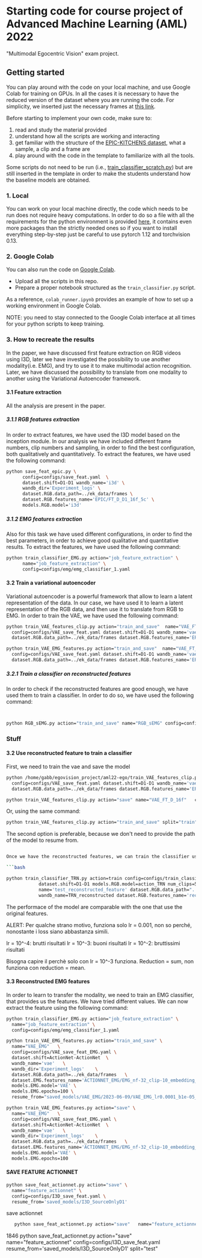 # Starting code for course project of Advanced Machine Learning (AML) 2022
"Multimodal Egocentric Vision" exam project.


## Getting started

You can play around with the code on your local machine, and use Google Colab for training on GPUs. 
In all the cases it is necessary to have the reduced version of the dataset where you are running the code. For simplicity, we inserted just the necessary frames at [this link](https://drive.google.com/drive/folders/1dJOtZ07WovP3YSCRAnU0E4gsfqDzpMVo?usp=share_link).

Before starting to implement your own code, make sure to:
1. read and study the material provided
2. understand how all the scripts are working and interacting
3. get familiar with the structure of the [EPIC-KITCHENS dataset](https://epic-kitchens.github.io/2022), what a sample, a clip and a frame are
4. play around with the code in the template to familiarize with all the tools.

Some scripts do not need to be run (i.e., [train_classifier_scratch.py](./train_classifier_scratch.py)) but are still inserted in the template in order to make the students understand how the baseline models are obtained.

### 1. Local

You can work on your local machine directly, the code which needs to be run does not require heavy computations. 
In order to do so a file with all the requirements for the python environment is provided [here](requirements.yaml), it contains even more packages than the strictly needed ones so if you want to install everything step-by-step just be careful to use pytorch 1.12 and torchvision 0.13. 

### 2. Google Colab

You can also run the code on [Google Colab](https://colab.research.google.com/).

- Upload all the scripts in this repo.
- Prepare a proper notebook structured as the `train_classifier.py` script.

As a reference, `colab_runner.ipynb` provides an example of how to set up a working environment in Google Colab.

NOTE: you need to stay connected to the Google Colab interface at all times for your python scripts to keep training.

### 3. How to recreate the results

In the paper, we have discussed first feature extraction on RGB videos using I3D, later we have investigated the possibility to use another modality(i.e. EMG), and try to use it to make multimodal action recognition. Later, we have discussed the possibility to translate from one modality to another using the Variational Autoencoder framework.

#### 3.1 Feature extraction
All the analysis are present in the paper.

##### 3.1.1 RGB features extraction

In order to extract features, we have used the I3D model based on the inception module. In our analysis we have included different frame numbers, clip numbers and sampling, in order to find the best configuration, both qualitatively and quantitatively. To extract the features, we have used the following command:


```bash
python save_feat_epic.py \
      config=configs/save_feat.yaml  \
      dataset.shift=D1-D1 wandb_name='i3d' \
      wandb_dir='Experiment_logs' \
      dataset.RGB.data_path=../ek_data/frames \
      dataset.RGB.features_name='EPIC/FT_D_D1_16f_5c' \
      models.RGB.model='i3d'
```

##### 3.1.2 EMG features extraction
Also for this task we have used different configurations, in order to find the best parameters, in order to achieve good qualitative and quantitative results. To extract the features, we have used the following command:

```bash
python train_classifier_EMG.py action="job_feature_extraction" \
      name="job_feature_extraction" \
      config=configs/emg/emg_classifier_1.yaml
```

#### 3.2 Train a variational autoencoder

Variational autoencoder is a powerful framework that allow to learn a latent representation of the data. In our case, we have used it to learn a latent representation of the RGB data, and then use it to translate from RGB to EMG. In order to train the VAE, we have used the following command:

```bash
python train_VAE_features_clip.py action="train_and_save"  name="VAE_FT_D_16f" \
  config=configs/VAE_save_feat.yaml dataset.shift=D1-D1 wandb_name='vae' wandb_dir='Experiment_logs'  \
  dataset.RGB.data_path=../ek_data/frames dataset.RGB.features_name='EPIC/FT_D_D1_16f_5c' models.RGB.model='VAE'
```

```bash
python train_VAE_EMG_features.py action="train_and_save"  name="VAE_FT_D_16f" \
  config=configs/VAE_save_feat.yaml dataset.shift=D1-D1 wandb_name='vae' wandb_dir='Experiment_logs'  \
  dataset.RGB.data_path=../ek_data/frames dataset.RGB.features_name='EPIC/FT_D_D1_16f_5c' models.RGB.model='VAE'
```

##### 3.2.1 Train a classifier on reconstructed features

In order to check if the reconstructed features are good enough, we have used them to train a classifier. In order to do so, we have used the following command:

```bash
```

```bash
```

```bash
python RGB_sEMG.py action="train_and_save" name="RGB_sEMG" config=configs/vae/RGB_sEMG.yaml
```

### Stuff

#### 3.2 Use reconstructed feature to train a classifier
First, we need to train the vae and save the model

```bash
python /home/gabb/egovision_project/aml22-ego/train_VAE_features_clip.py action="train"  name="VAE_FT_D_16f" \
  config=configs/VAE_save_feat.yaml dataset.shift=D1-D1 wandb_name='vae' wandb_dir='Experiment_logs'  \
  dataset.RGB.data_path=../ek_data/frames dataset.RGB.features_name='EPIC/FT_D_D1_16f_5c' models.RGB.model='VAE'
```

```bash
python train_VAE_features_clip.py action="save" name="VAE_FT_D_16f"   config=configs/VAE_save_feat.yaml   dataset.shift=D1-D1   wandb_name='vae'  wandb_dir='Experiment_logs'  dataset.RGB.data_path=../ek_data/frames    dataset.RGB.features_name='EPIC/FT_D_D1_16f_5c'  models.RGB.model='VAE' resume_from='saved_models/VAE_RGB/VAE_FT_D_16f_lr0.0001_1.pth'
```

Or, using the same command:

```bash
python train_VAE_features_clip.py action="train_and_save" split="train" name="VAE_RGB" config=configs/VAE_save_feat.yaml   dataset.shift=D1-D1   wandb_name='vae-rgb'  wandb_dir='Experiment_logs'  dataset.RGB.data_path=../ek_data/frames    dataset.RGB.features_name='EPIC/FT_D_D1_16f_5c'  models.RGB.model='VAE'
```

The second option is preferable, because we don't need to provide the path of the model to resume from.


```bash

Once we have the reconstructed features, we can train the classifier using them as input.

```bash

python train_classifier_TRN.py action=train config=configs/train_classifier.yaml \
            dataset.shift=D1-D1 models.RGB.model=action_TRN num_clips=5 \
            name='test_reconstructed_feature' dataset.RGB.data_path="../ek_data/frames/" \
            wandb_name=TRN_reconstructed dataset.RGB.features_name='reconstructed/VAE_0.001_2023-05-26 10:41:49.665145'
```

The performace of the model are comparable with the one that use the original features.

ALERT: Per qualche strano motivo, funziona solo lr = 0.001, non so perché, nonostante i loss siano abbastanza simili.

lr = 10^-4: brutti risultati
lr = 10^-3: buoni risultati
lr = 10^-2: bruttissimi risultati

Bisogna capire il perchè solo con lr = 10^-3 funziona. Reduction = sum, non funziona con reduction = mean.


#### 3.3 Reconstructed EMG features

In order to learn to transfer the modality, we need to train an EMG classifier, that provides us the features. We have tried different values. We can now extract the feature using the following command:

```bash
python train_classifier_EMG.py action="job_feature_extraction" \
  name="job_feature_extraction" \
  config=configs/emg/emg_classifier_1.yaml 
```

```bash
python train_VAE_EMG_features.py action="train_and_save" \
  name="VAE_EMG"   \
  config=configs/VAE_save_feat_EMG.yaml \
  dataset.shift=ActionNet-ActionNet  \
  wandb_name='vae'   \
  wandb_dir='Experiment_logs'    \
  dataset.RGB.data_path=../ek_data/frames   \
  dataset.EMG.features_name='ACTIONNET_EMG/EMG_nf-32_clip-10_embedding_size-1024_U' \  
  models.EMG.model='VAE' \
  models.EMG.epochs=100 \
  resume_from="saved_models/VAE_EMG/2023-06-09/VAE_EMG_lr0.0001_b1e-05_2023-06-09 10:03:00.244178.pth"
```

```bash
python train_VAE_EMG_features.py action="save" \
  name="VAE_EMG"   \
  config=configs/VAE_save_feat_EMG.yaml \
  dataset.shift=ActionNet-ActionNet  \
  wandb_name='vae'   \
  wandb_dir='Experiment_logs'    \
  dataset.RGB.data_path=../ek_data/frames   \
  dataset.EMG.features_name='ACTIONNET_EMG/EMG_nf-32_clip-10_embedding_size-1024_U' \  
  models.EMG.model='VAE' \
  models.EMG.epochs=100 
```

#### SAVE FEATURE ACTIONNET
```bash
python save_feat_actionnet.py action="save" \
  name="feature_actionnet" \
  config=configs/I3D_save_feat.yaml \
  resume_from='saved_models/I3D_SourceOnlyD1'
```

save actionnet
```bash
   python save_feat_actionnet.py action="save"   name="feature_actionnet"   config=configs/I3D_save_feat.yaml   resume_from='saved_models/I3D_SourceOnlyD1'
 ```
 1846  python save_feat_actionnet.py action="save"   name="feature_actionnet"   config=configs/I3D_save_feat.yaml   resume_from='saved_models/I3D_SourceOnlyD1' split="test"